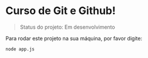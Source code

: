 <h1>Curso de Git e Github!</h1>

> Status do projeto: Em desenvolvimento

Para rodar este projeto na sua máquina, por favor digite:

```
node app.js
```
